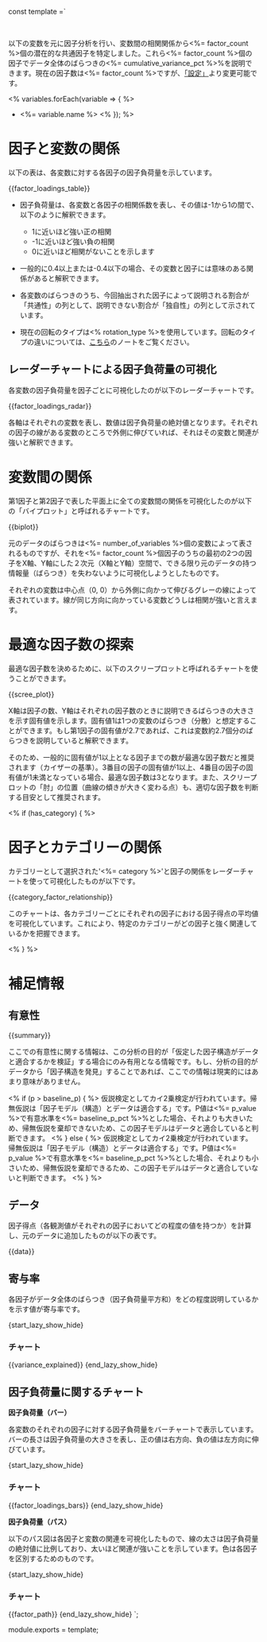 const template =`

<br/>
<!-- intentional new line feed above -->

以下の変数を元に因子分析を行い、変数間の相関関係から<%= factor_count %>個の潜在的な共通因子を特定しました。これら<%= factor_count %>個の因子でデータ全体のばらつきの<%= cumulative_variance_pct %>%を説明できます。現在の因子数は<%= factor_count %>ですが、[「設定」](//analytics/settings)より変更可能です。

<% variables.forEach(variable => { %>
  - <%= variable.name %>
<% }); %>

# 因子と変数の関係

以下の表は、各変数に対する各因子の因子負荷量を示しています。

{{factor_loadings_table}}

* 因子負荷量は、各変数と各因子の相関係数を表し、その値は-1から1の間で、以下のように解釈できます。
  * 1に近いほど強い正の相関
  * -1に近いほど強い負の相関
  * 0に近いほど相関がないことを示します

* 一般的に0.4以上または-0.4以下の場合、その変数と因子には意味のある関係があると解釈できます。
* 各変数のばらつきのうち、今回抽出された因子によって説明される割合が「共通性」の列として、説明できない割合が「独自性」の列として示されています。
* 現在の回転のタイプは<% rotation_type %>を使用しています。回転のタイプの違いについては、[こちら](https://exploratory.io/note/exploratory/ppP5JXC8)のノートをご覧ください。

## レーダーチャートによる因子負荷量の可視化

各変数の因子負荷量を因子ごとに可視化したのが以下のレーダーチャートです。

{{factor_loadings_radar}}

各軸はそれぞれの変数を表し、数値は因子負荷量の絶対値となります。それぞれの因子の線がある変数のところで外側に伸びていれば、それはその変数と関連が強いと解釈できます。

# 変数間の関係

第1因子と第2因子で表した平面上に全ての変数間の関係を可視化したのが以下の「バイプロット」と呼ばれるチャートです。

{{biplot}}

元のデータのばらつきは<%= number_of_variables %>個の変数によって表されるものですが、それを<%= factor_count %>個因子のうちの最初の2つの因子をX軸、Y軸にした２次元（X軸とY軸）空間で、できる限り元のデータの持つ情報量（ばらつき）を失わないように可視化しようとしたものです。

それぞれの変数は中心点（0, 0）から外側に向かって伸びるグレーの線によって表されています。線が同じ方向に向かっている変数どうしは相関が強いと言えます。

# 最適な因子数の探索

最適な因子数を決めるために、以下のスクリープロットと呼ばれるチャートを使うことができます。

{{scree_plot}}

X軸は因子の数、Y軸はそれぞれの因子数のときに説明できるばらつきの大きさを示す固有値を示します。固有値1は1つの変数のばらつき（分散）と想定することができます。もし第1因子の固有値が2.7であれば、これは変数約2.7個分のばらつきを説明していると解釈できます。

そのため、一般的に固有値が1以上となる因子までの数が最適な因子数だと推奨されます（カイザーの基準）。3番目の因子の固有値が1以上、4番目の因子の固有値が1未満となっている場合、最適な因子数は3となります。また、スクリープロットの「肘」の位置（曲線の傾きが大きく変わる点）も、適切な因子数を判断する目安として推奨されます。


<% if (has_category) { %>

# 因子とカテゴリーの関係

カテゴリーとして選択された'<%= category %>'と因子の関係をレーダーチャートを使って可視化したものが以下です。

{{category_factor_relationship}}

このチャートは、各カテゴリーごとにそれぞれの因子における因子得点の平均値を可視化しています。これにより、特定のカテゴリーがどの因子と強く関連しているかを把握できます。

<% } %>

# 補足情報

## 有意性

{{summary}}

ここでの有意性に関する情報は、この分析の目的が「仮定した因子構造がデータと適合するかを検証」する場合にのみ有用となる情報です。もし、分析の目的がデータから「因子構造を発見」することであれば、ここでの情報は現実的にはあまり意味がありません。

<% if (p > baseline_p) { %>
仮説検定としてカイ2乗検定が行われています。帰無仮説は「因子モデル（構造）とデータは適合する」です。P値は<%= p_value %>で有意水準を<%= baseline_p_pct %>%とした場合、それよりも大きいため、帰無仮説を棄却できないため、この因子モデルはデータと適合していると判断できます。
<% } else { %>
仮説検定としてカイ2乗検定が行われています。帰無仮説は「因子モデル（構造）とデータは適合する」です。P値は<%= p_value %>で有意水準を<%= baseline_p_pct %>%とした場合、それよりも小さいため、帰無仮説を棄却できるため、この因子モデルはデータと適合していないと判断できます。
<% } %>

## データ

因子得点（各観測値がそれぞれの因子においてどの程度の値を持つか）を計算し、元のデータに追加したものが以下の表です。

{{data}}

## 寄与率

各因子がデータ全体のばらつき（因子負荷量平方和）をどの程度説明しているかを示す値が寄与率です。

{start_lazy_show_hide}
### チャート
{{variance_explained}}
{end_lazy_show_hide}


## 因子負荷量に関するチャート

**因子負荷量（バー）**

各変数のそれぞれの因子に対する因子負荷量をバーチャートで表示しています。バーの長さは因子負荷量の大きさを表し、正の値は右方向、負の値は左方向に伸びています。

{start_lazy_show_hide}
### チャート
{{factor_loadings_bars}}
{end_lazy_show_hide}

**因子負荷量（パス）**

以下のパス図は各因子と変数の関連を可視化したもので、線の太さは因子負荷量の絶対値に比例しており、太いほど関連が強いことを示しています。色は各因子を区別するためのものです。

{start_lazy_show_hide}
### チャート
{{factor_path}}
{end_lazy_show_hide}
`;

module.exports = template;
